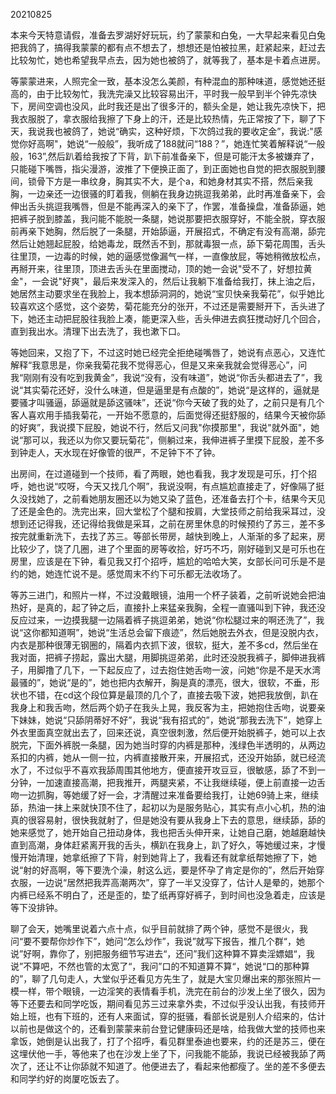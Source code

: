20210825

本来今天特意请假，准备去罗湖好好玩玩，约了蒙蒙和白兔，一大早起来看见白兔把我鸽了，搞得我蒙蒙的都有点不想去了，想想还是怕被拉黑，赶紧起来，赶过去比较匆忙，她也希望我早点去，因为她也被鸽了，就等我了，基本是卡着点进房。

等蒙蒙进来，人照完全一致，基本没怎么美颜，有种混血的那种味道，感觉她还挺高的，由于比较匆忙，我洗完澡又比较容易出汗，平时我一般早到半个钟先凉快下，房间空调也没风，此时我还是出了很多汗的，额头全是，她让我先凉快下，把我衣服脱了，拿衣服给我擦了下身上的汗，还是比较热情，先正常按了下，聊了下天，我说我也被鸽了，她说“确实，这种好烦，下次鸽过我的要收定金”，我说:"感觉你好高啊"，她说“一般般”，我听成了188就问“188？”，她连忙笑着解释说“一般般，163”,然后趴着给我按了下背，趴下前准备亲下，但是可能汗太多被嫌弃了，只能碰下嘴唇，指尖漫游，波推了下便换正面了，到正面她也自觉的把衣服脱到腰间，锁骨下方是一串纹身，胸其实不大，是个a，和她身材其实不搭，然后亲我胸，一边亲还一边很骚的盯着我，侧躺在我身边挑逗我弟弟，此时再准备亲下，会伸出舌头挑逗我嘴唇，但是不能再深入的亲下了，作罢，准备操盘，准备舔逼，她把裤子脱到膝盖，我问能不能脱一条腿，她说那要把衣服穿好，不能全脱，穿衣服前再亲下她胸，然后脱了一条腿，开始舔逼，开展招式，不确定有没有高潮，舔完然后让她翘起屁股，给她毒龙，既然舌不到，那就毒狠一点，舔下菊花周围，舌头往里顶，一边毒的时候，她的逼感觉像漏气一样，一直像放屁，等她稍微放松点，再掰开来，往里顶，顶进去舌头在里面搅动，顶的她一会说"受不了，好想拉黄金"，一会说"好爽"，最后来发深入的，然后让我躺下准备给我打，抹上油之后，她居然主动要求坐在我脸上，我本想舔洞洞的，她说“宝贝快亲我菊花”，似乎她比较喜欢这个感觉，这个姿势，菊花能充分的张开，不过还是需要掰开下，舌头进了下，她还主动把屁股往我脸上凑，能更深入些，舌头伸进去疯狂搅动好几个回合，直到我出水。清理下出去洗了，我也漱下口。

等她回来，又抱了下，不过这时她已经完全拒绝碰嘴唇了，她说有点恶心，又连忙解释“我意思是，你亲我菊花我不觉得恶心，但是又来亲我就会觉得恶心”，问我“刚刚有没有吃到我黄金”，我说“没有，没有味道”，她说“你舌头都进去了”，我说“其实菊花还好，没什么味道，但是逼里是有点酸的”，她说“是这样的，逼就是要骚才叫骚逼，舔逼就是舔这骚味”，还说“你今天破了我的处了，之前只是有几个客人喜欢用手插我菊花，一开始不愿意的，后面觉得还挺舒服的，结果今天被你舔的好爽”，我说摸下屁股，她说不行，然后又问我"你摸那里"，我说"就外面"，她说“那可以，我还以为你又要玩菊花”，侧躺过来，我伸进裤子里摸下屁股，差不多到钟走人，天水现在好像管的很严，不足钟下不了钟。

出房间，在过道碰到一个技师，看了两眼，她也看我，我才发现是可乐，打个招呼，她也说“哎呀，今天又找几个啊”，我说没啊，有点尴尬直接走了，好像隔了挺久没找她了，之前看她朋友圈还以为她又染了蓝色，还准备去打个卡，结果今天见了还是金色的。洗完出来，回大堂松了个腿和按肩，大堂技师之前给我采耳过，没想到还记得我，还记得给我做是采耳，之前在房里休息的时候预约了苏三，差不多按完就重新洗下，去找了苏三。等部长带房，越快到晚上，人渐渐的多了起来，房比较少了，饶了几圈，进了个里面的房等收拾，好巧不巧，刚好碰到又是可乐也在房里，应该是在下钟，看见我又打个招呼，尴尬的哈哈大笑，女部长问可乐是不是约的她，她连忙说不是。感觉周末不约下可乐都无法收场了。

等苏三进门，和照片一样，不过没戴眼镜，油用一个杯子装着，之前听说她会把油热好，是真的，起了钟之后，直接扑上来猛亲我胸，全程一直骚叫到下钟，我还没反应过来，一边摸我腿一边隔着裤子挑逗弟弟，她说“你松腿过来的啊还洗了”，我说“这你都知道啊”，她说“生活总会留下痕迹”，然后她脱去外衣，但是没脱内衣，内衣是那种很薄无钢圈的，隔着内衣抓下波，很软，挺大，差不多cd，然后坐在我对面，把裤子捞起，露出大腿，用脚挑逗弟弟，此时还没脱我裤子，脚伸进我裤子，用脚撸了几下，一下起反应了，过去抱住她舌吻一波，问她“你是不是天水湾最骚的”，她说“是的”，她也把内衣解开，胸是真的漂亮，很大，很软，不垂，形状也不错，在cd这个段位算是最顶的几个了，直接去吸下波，她把我放倒，趴在我身上和我舌吻，然后两个奶子在我头上晃，我反客为主，把她抱住舌吻，说要亲下妹妹，她说“只舔阴蒂好不好”，我说“我有招式的”，她说“那我去洗下”，她穿上外衣里面真空就出去了，回来还说，真空很刺激，然后便开始脱裤子，她可以上衣脱完，下面外裤脱一条腿，因为她当时穿的内裤是那种，浅绿色半透明的，从两边系扣的内裤，她从一侧一拉，内裤直接散开来，开展招式，还没开始舔，就已经流水了，不过似乎不喜欢我舔周围其他地方，便直接开攻豆豆，很敏感，舔了不到一分钟，一加速直接高潮，把我推开，两腿夹紧，不让我继续碰，便上前直接一边舌吻一边抓胸，等她缓了好一会，才清醒过来准备要给我打，让她69骑上来，继续舔，热油一抹上来就快顶不住了，起初以为是服务贴心，其实有点小心机，热的油真的很容易射，很快我就射了，但是她没有要从我身上下去的意思，继续舔，舔的她来感觉了，她开始自己扭动身体，我也把舌头伸开来，让她自己磨，她越磨越快直到高潮，身体赶紧离开我的舌头，横趴在我身上，趴了好久，等她缓过来，才慢慢开始清理，她拿纸擦了下背，射到她背上了，我看还有就拿纸帮她擦了下，她说“射的好高啊，等下要洗个澡，射这么远，要是怀孕了肯定是你的”，然后开始穿衣服，一边说“居然把我弄高潮两次”，穿了一半又没穿了，估计人是晕的，她那个内裤已经系不明白了，还是歪的，垫了纸再穿好裤子，到时间也没急着走，应该是等下没排钟。

聊了会天，她嘴里说着六点十点，似乎目前就排了两个钟，感觉不是很火，我问“要不要帮你炒作下”，她问“怎么炒作”，我说”就写下报告，推几个群“，她说”好啊，靠你了，别把服务细节写进去“，还问”我们这种算不算卖淫嫖娼“，我说”不算吧，不然也管的太宽了“，我问”口的不知道算不算“，她说“口的那种算的”，聊了几句走人，大堂似乎还看见方先生了，就是大宝贝爆出来的那张照片一模一样，带个眼镜，一边淫笑的表情看手机，洗完在前台的沙发上坐了很久，因为等下还要去和同学吃饭，期间看见苏三过来拿外卖，不过似乎没认出我，有技师开始上班，也有下班的，还有人来面试，穿的挺骚，看部长说是别人介绍来的，估计以前也是做这个的，还看到蒙蒙来前台登记健康码还是啥，给我做大堂的技师也来拿饭，她倒是认出我了，打了个招呼，看见群里泰迪也要来，约的还是苏三，便在这埋伏他一手，等他来了也在沙发上坐了下，问我能不能舔，我说已经被我舔了两次了，还让不让你舔就不知道了。他便进去了，看起来他都瘦了。坐的差不多便去和同学约好的岗厦吃饭去了。





